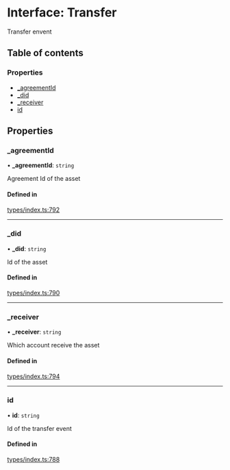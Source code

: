 # Interface: Transfer

Transfer envent

## Table of contents

### Properties

- [\_agreementId](Transfer.md#_agreementid)
- [\_did](Transfer.md#_did)
- [\_receiver](Transfer.md#_receiver)
- [id](Transfer.md#id)

## Properties

### \_agreementId

• **\_agreementId**: `string`

Agreement Id of the asset

#### Defined in

[types/index.ts:792](https://github.com/nevermined-io/react-components/blob/fb52fe4/catalog/src/types/index.ts#L792)

___

### \_did

• **\_did**: `string`

Id of the asset

#### Defined in

[types/index.ts:790](https://github.com/nevermined-io/react-components/blob/fb52fe4/catalog/src/types/index.ts#L790)

___

### \_receiver

• **\_receiver**: `string`

Which account receive the asset

#### Defined in

[types/index.ts:794](https://github.com/nevermined-io/react-components/blob/fb52fe4/catalog/src/types/index.ts#L794)

___

### id

• **id**: `string`

Id of the transfer event

#### Defined in

[types/index.ts:788](https://github.com/nevermined-io/react-components/blob/fb52fe4/catalog/src/types/index.ts#L788)
